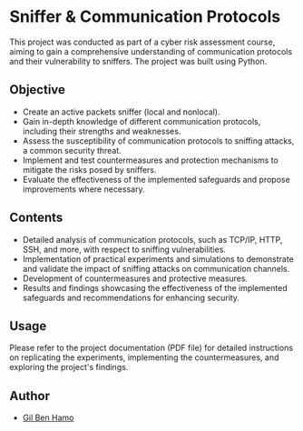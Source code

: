 # Sniffer & Communication Protocols 

This project was conducted as part of a cyber risk assessment course, aiming to gain a comprehensive understanding of communication protocols and their vulnerability to sniffers. 
The project was built using Python.

## Objective
- Create an active packets sniffer (local and nonlocal).
- Gain in-depth knowledge of different communication protocols, including their strengths and weaknesses.
- Assess the susceptibility of communication protocols to sniffing attacks, a common security threat.
- Implement and test countermeasures and protection mechanisms to mitigate the risks posed by sniffers.
- Evaluate the effectiveness of the implemented safeguards and propose improvements where necessary.

## Contents

- Detailed analysis of communication protocols, such as TCP/IP, HTTP, SSH, and more, with respect to sniffing vulnerabilities.
- Implementation of practical experiments and simulations to demonstrate and validate the impact of sniffing attacks on communication channels.
- Development of countermeasures and protective measures.
- Results and findings showcasing the effectiveness of the implemented safeguards and recommendations for enhancing security.

## Usage

Please refer to the project documentation (PDF file) for detailed instructions on replicating the experiments, implementing the countermeasures, and exploring the project's findings.



## Author

- [Gil Ben Hamo](https://github.com/gilbenhamo)

